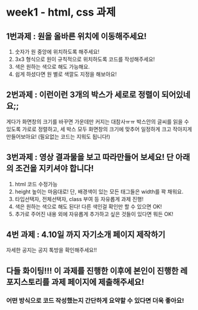 # week1 - html, css 과제

## 1번과제 : 원을 올바른 위치에 이동해주세요!

1. 숫자가 원 중앙에 위치하도록 해주세요!
2. 3x3 형식으로 원이 규칙적으로 위치하도록 코드를 작성해주세요!
3. 색은 원하는 색으로 해도 가능해요.
4. 쉽게 하셨다면 원 별로 색깔도 지정을 해보아요!

## 2번과제 : 이런이런 3개의 박스가 세로로 정렬이 되어있네요;;

게다가 화면창의 크기를 바꾸면 가운데만 커지는 대참사ㅠㅠ 박스안의 글씨를 읽을 수 있도록 가로로 정렬하고, 세 박스 모두 화면창의 크기에 맞추어 일정하게 크고 작아지게 만들어보아요! (필요없는 코드는 지워도 됩니다!)

## 3번과제 : 영상 결과물을 보고 따라만들어 보세요! 단 아래의 조건을 지키셔야 합니다!

1. html 코드 수정가능
2. height 높이는 마음대로! 단, 배경색이 있는 모든 태그들은 width를 꽉 채워요.
3. 타입선택자, 전체선택자, class 부여 등 자유롭게 과제 진행!
4. 색은 원하는 색으로 해도 된다! 다른 색인걸 확인만 할 수 있으면 OK!
5. 추가로 주어진 내용 외에 자유롭게 추가하고 싶은 것들이 있다면 뭐든 OK!

## 4번 과제 : 4.10일 까지 자기소개 페이지 제작하기
자세한 공지는 공지 톡방을 확인해주세요!!


## 다들 화이팅!!! 이 과제를 진행한 이후에 본인이 진행한 레포지스토리를 과제 페이지에 제출해주세요!

### 어떤 방식으로 코드 작성했는지 간단하게 요약할 수 있다면 더욱 좋아요!
